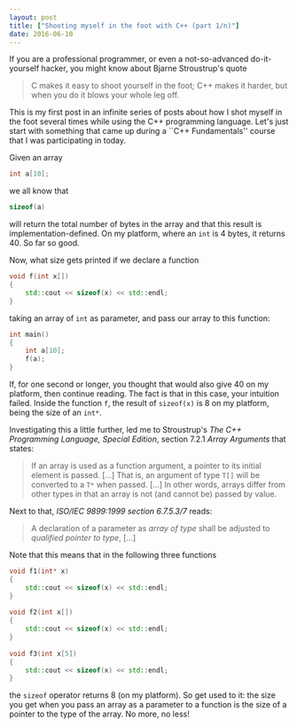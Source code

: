 ```yaml
---
layout: post
title: ["Shooting myself in the foot with C++ (part 1/n)"]
date: 2016-06-10
---
```


If you are a professional programmer, or even a not-so-advanced do-it-yourself hacker, you might know about Bjarne Stroustrup's quote

> C makes it easy to shoot yourself in the foot; C++ makes it harder, but when you do it blows your whole leg off.

This is my first post in an infinite series of posts about how I shot myself in the foot several times while using the C++ programming language. Let's just start with something that came up during a ``C++ Fundamentals'' course that I was participating in today.

Given an array
```c++
int a[10];
```
we all know that
```c++
sizeof(a)
```
will return the total number of bytes in the array and that this result is implementation-defined. On my platform, where an `int` is 4 bytes, it returns 40. So far so good.

Now, what size gets printed if we declare a function
```c++
void f(int x[])
{
    std::cout << sizeof(x) << std::endl;
}
```
taking an array of `int` as parameter, and pass our array to this function:
```c++
int main()
{
    int a[10];
    f(a);
}
```
If, for one second or longer, you thought that would also give 40 on my platform, then continue reading. The fact is that in this case, your intuition failed. Inside the function `f`, the result of `sizeof(x)` is 8 on my platform, being the size of an `int*`.

Investigating this a little further, led me to Stroustrup's *The C++ Programming Language, Special Edition*, section 7.2.1 *Array Arguments* that states:

> If an array is used as a function argument, a pointer to its initial element is passed. [...] That is, an argument of type `T[]` will be converted to a `T*` when passed. [...] In other words, arrays differ from other types in that an array is not (and cannot be) passed by value.

Next to that, *ISO/IEC 9899:1999 section 6.7.5.3/7* reads:

> A declaration of a parameter as *array of type* shall be adjusted to *qualified pointer to type*, [...]

Note that this means that in the following three functions
```c++
void f1(int* x)
{
    std::cout << sizeof(x) << std::endl;
}
 
void f2(int x[])
{
    std::cout << sizeof(x) << std::endl;
}
 
void f3(int x[5])
{
    std::cout << sizeof(x) << std::endl;
}
```
the `sizeof` operator returns 8 (on my platform). So get used to it: the size you get when you pass an array as a parameter to a function is the size of a pointer to the type of the array. No more, no less!
